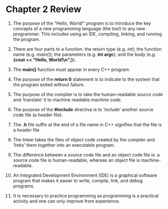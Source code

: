 Chapter 2 Review
================

1.  The purpose of the “Hello, World!” program is to introduce the key concepts
    of a new programming language (the tool) to any new programmer. This
    includes using an IDE, compiling, linking, and running the program.

2.  There are four parts to a function: the return type (e.g. *int*); the
    function name (e.g. *main()*); the parameters (e.g. **int argc**); and the
    body (e.g. **{cout \<\< “Hello, World!\\n”;}**)**.**

3.  The **main()** function must appear in every C++ program.

4.  The purpose of the **return 0** statement is to indicate to the system that
    the program exited without failure.

5.  The purpose of the compiler is to take the human-readable *source code* and
    ‘translate’ it to machine readable *machine code.*

6.  The purpose of the **\#include** directive is to ‘include’ another source
    code file (a header file).

7.  The **.h** file suffix at the end of a file name in C++ signifies that the
    file is a *header* file.

8.  The linker takes the files of object code created by the compiler and
    ‘links’ them together into an executable program.

9.  The difference between a source code file and an object code file is: a
    source code file is human-readable, whereas an object file is
    machine-readable.

10. An Integrated Development Environment (IDE) is a graphical software program
    that makes it easier to write, compile, link, and debug programs.

11. It is necessary to practice programming as programming is a practical
    activity and one can only improve from experience.
